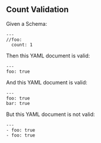 ## Count Validation

Given a Schema:

    ---
    //foo:
      count: 1

Then this YAML document is valid:

    ---
    foo: true

And this YAML document is valid:

    ---
    foo: true
    bar: true

But this YAML document is not valid:

    ---
    - foo: true
    - foo: true


